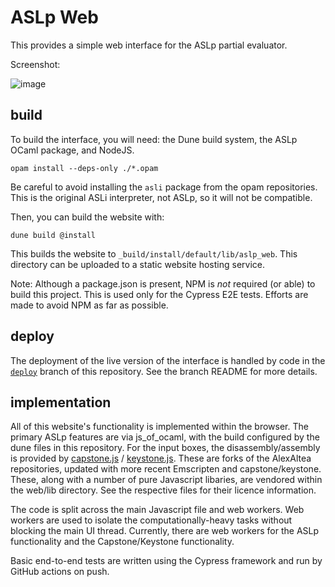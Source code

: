 # ASLp Web

This provides a simple web interface for the ASLp partial evaluator.

Screenshot:

![image](https://github.com/katrinafyi/aslp-web/assets/39479354/32f352bb-e178-4321-832b-29717f28c10e)

## build

To build the interface, you will need: the Dune build system, the ASLp OCaml package, and NodeJS. 
```
opam install --deps-only ./*.opam
```
Be careful to avoid installing the `asli` package from the opam repositories.
This is the original ASLi interpreter, not ASLp, so it will not be compatible.

Then, you can build the website with:
```
dune build @install
```
This builds the website to `_build/install/default/lib/aslp_web`.
This directory can be uploaded to a static website hosting service.

Note: Although a package.json is present, NPM is _not_ required (or able) to build this project.
This is used only for the Cypress E2E tests. Efforts are made to avoid NPM as far as possible.

## deploy

The deployment of the live version of the interface is handled by code in the
[`deploy`](https://github.com/katrinafyi/aslp-web/tree/deploy)
branch of this repository.
See the branch README for more details.

## implementation

All of this website's functionality is implemented within the browser.
The primary ASLp features are via js\_of\_ocaml, with the build
configured by the dune files in this repository.
For the input boxes, the disassembly/assembly is provided by
[capstone.js](https://github.com/rina-forks/capstone.js) /
[keystone.js](https://github.com/ailrst/keystone.js).
These are forks of the AlexAltea repositories, updated
with more recent Emscripten and capstone/keystone.
These, along with a number of pure Javascript libaries,
are vendored within the web/lib directory.
See the respective files for their licence information.

The code is split across the main Javascript file and web workers.
Web workers are used to isolate the computationally-heavy tasks
without blocking the main UI thread.
Currently, there are web workers for the ASLp functionality and the
Capstone/Keystone functionality.

Basic end-to-end tests are written using the Cypress framework and
run by GitHub actions on push.


